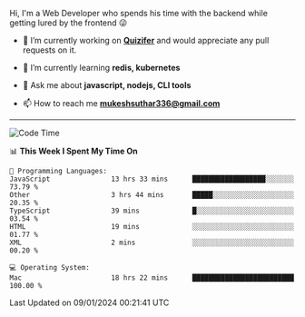 Hi, I'm a Web Developer who spends his time with the backend while getting lured by the frontend 😜

- 🔭 I’m currently working on **[Quizifer](https://github.com/SutharMukesh/Quizifer/)** and would appreciate any pull requests on it.

- 🌱 I’m currently learning **redis, kubernetes**

- 💬 Ask me about **javascript, nodejs, CLI tools**

- 📫 How to reach me **mukeshsuthar336@gmail.com**

---
<!--START_SECTION:waka-->
![Code Time](http://img.shields.io/badge/Code%20Time-2%2C727%20hrs%205%20mins-blue)

📊 **This Week I Spent My Time On** 

```text
💬 Programming Languages: 
JavaScript               13 hrs 33 mins      ██████████████████░░░░░░░   73.79 % 
Other                    3 hrs 44 mins       █████░░░░░░░░░░░░░░░░░░░░   20.35 % 
TypeScript               39 mins             █░░░░░░░░░░░░░░░░░░░░░░░░   03.54 % 
HTML                     19 mins             ░░░░░░░░░░░░░░░░░░░░░░░░░   01.77 % 
XML                      2 mins              ░░░░░░░░░░░░░░░░░░░░░░░░░   00.20 % 

💻 Operating System: 
Mac                      18 hrs 22 mins      █████████████████████████   100.00 % 
```


 Last Updated on 09/01/2024 00:21:41 UTC
<!--END_SECTION:waka-->
